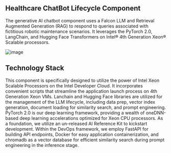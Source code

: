 ## Healthcare ChatBot Lifecycle Component
The generative AI chatbot component uses a Falcon LLM and Retrieval Augmented Generation (RAG) to respond to queries associated with fictitious robotic maintenance scenarios.  It leverages the PyTorch 2.0, LangChain, and Hugging Face Transformers on Intel® 4th Generation Xeon® Scalable processors. 

![image](https://github.com/intel/AI-Hackathon/assets/57263404/b414f62b-e5ec-42cf-a273-29ba25f7a8aa)

## Technology Stack
This component is specifically designed to utilize the power of Intel Xeon Scalable Processors on the Intel Developer Cloud. It incorporates convenient scripts that streamline the application launch process on 4th Generation Xeon VMs. Lanchain and Hugging Face libraries are utilized for the management of the LLM lifecycle, including data prep, vector index generation, document loading for similarity search, and prompt engineering. PyTorch 2.0 is our deep learning framework, providing a wealth of oneDNN-based deep learning accelerations optimized for Xeon CPU processors. As a foundation, we utilize an un-released AI Reference Kit to kickstart development. Within the DevOps framework, we employ FastAPI for building API endpoints, Docker for easy application containerization, and chromadb as a vector database for efficient similarity search during prompt engineering in the inference stage.
